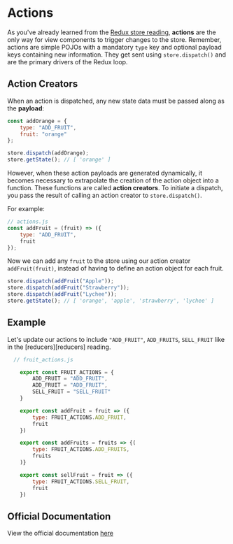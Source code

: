 # Actions

As you've already learned from the [Redux store reading][store], **actions** are
the only way for view components to trigger changes to the store. Remember,
actions are simple POJOs with a mandatory `type` key and optional payload keys containing new information. They get sent using `store.dispatch()` and are the
primary drivers of the Redux loop.

## Action Creators

When an action is dispatched, any new state data must be passed along as the
**payload**:

```js
const addOrange = {
	type: "ADD_FRUIT",
	fruit: "orange"
};

store.dispatch(addOrange);
store.getState(); // [ 'orange' ]
```

However, when these action payloads are generated dynamically, it becomes
necessary to extrapolate the creation of the action object into a function.
These functions are called **action creators**. To initiate a dispatch, you
pass the result of calling an action creator to `store.dispatch()`.

For example:
```js
// actions.js
const addFruit = (fruit) => ({
	type: "ADD_FRUIT",
	fruit
});
```

Now we can add any `fruit` to the store using our action creator
`addFruit(fruit)`, instead of having to define an action object for each fruit.

```js
store.dispatch(addFruit("Apple"));
store.dispatch(addFruit("Strawberry"));
store.dispatch(addFruit("Lychee"));
store.getState(); // [ 'orange', 'apple', 'strawberry', 'lychee' ]
```

## Example

Let's update our actions to include `"ADD_FRUIT"`, `ADD_FRUITS`, `SELL_FRUIT` like in the [reducers][reducers] reading.

```js
  // fruit_actions.js

	export const FRUIT_ACTIONS = {
		ADD_FRUIT = "ADD_FRUIT",
		ADD_FRUIT = "ADD_FRUIT",
		SELL_FRUIT = "SELL_FRUIT"
	}

	export const addFruit = fruit => ({
		type: FRUIT_ACTIONS.ADD_FRUIT,
		fruit
	})

	export const addFruits = fruits => {(
		type: FRUIT_ACTIONS.ADD_FRUITS,
		fruits
	)}

	export const sellFruit = fruit => ({
		type: FRUIT_ACTIONS.SELL_FRUIT,
		fruit
	})


```  


## Official Documentation

View the official documentation [here][redux-js]

[redux-js]: http://redux.js.org/docs/basics/Actions.html

[store]: store.md
[reducer]: reducers.md
